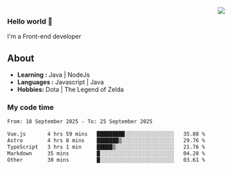 <img align='right' src="https://github-readme-stats.vercel.app/api?username=jumodada&show_icons=true&theme=vue">

### Hello world 👋

I'm a Front-end developer 
    
## About
-  **Learning :** Java | NodeJs
-  **Languages :** Javascript | Java
-  **Hobbies:** Dota | The Legend of Zelda

### My code time

<!--START_SECTION:waka-->

```txt
From: 18 September 2025 - To: 25 September 2025

Vue.js       4 hrs 59 mins   █████████░░░░░░░░░░░░░░░░   35.88 %
Astro        4 hrs 8 mins    ███████▒░░░░░░░░░░░░░░░░░   29.76 %
TypeScript   3 hrs 1 min     █████▒░░░░░░░░░░░░░░░░░░░   21.76 %
Markdown     35 mins         █░░░░░░░░░░░░░░░░░░░░░░░░   04.28 %
Other        30 mins         █░░░░░░░░░░░░░░░░░░░░░░░░   03.61 %
```

<!--END_SECTION:waka-->
